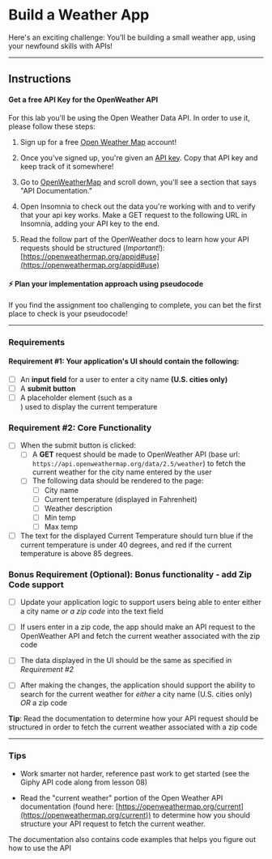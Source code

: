 

# Build a Weather App

Here's an exciting challenge: You'll be building a small weather app, using your newfound skills with APIs!

***

## Instructions

#### Get a free API Key for the OpenWeather API

For this lab you'll be using the Open Weather Data API. In order to use it, please follow these steps:

1. Sign up for a free [Open Weather Map](https://home.openweathermap.org/users/sign_up) account!

2. Once you've signed up, you're given an [API key](https://home.openweathermap.org/api_keys). Copy that API key and keep track of it somewhere!

3. Go to [OpenWeatherMap](http://openweathermap.org/api) and scroll down, you'll see a section that says "API Documentation."

4. Open Insomnia to check out the data you're working with and to verify that your api key works. Make a GET request to the following URL in Insomnia, adding your API key to the end.

5. Read the follow part of the OpenWeather docs to learn how your API requests should be structured (*Important!*): [https://openweathermap.org/appid#use](https://openweathermap.org/appid#use)

#### ⚡️ Plan your implementation approach using pseudocode
If you find the assignment too challenging to complete, you can bet the first place to check is your pseudocode!

---

### Requirements

#### Requirement #1: Your application's UI should contain the following:
- [ ] An **input field** for a user to enter a city name **(U.S. cities only)**
- [ ] A **submit button**
- [ ] A placeholder element (such as a <div>) used to display the current temperature

### Requirement #2: Core Functionality
- [ ] When the submit button is clicked:
    - [ ] A **GET** request should be made to OpenWeather API (base url: `https://api.openweathermap.org/data/2.5/weather`) to fetch the current weather for the city name entered by the user
    - [ ] The following data should be rendered to the page:
        - [ ] City name
        - [ ] Current temperature (displayed in Fahrenheit)
        - [ ] Weather description
        - [ ] Min temp
        - [ ] Max temp
- [ ] The text for the displayed Current Temperature should turn blue if the current temperature is under 40 degrees, and red if the current temperature is above 85 degrees.

### Bonus Requirement (Optional): Bonus functionality - add Zip Code support

- [ ] Update your application logic to support users being able to enter either a city name *or a zip code* into the text field

- [ ] If users enter in a zip code, the app should make an API request to the OpenWeather API and fetch the current weather associated with the zip code

- [ ] The data displayed in the UI should be the same as specified in *Requirement #2*

- [ ] After making the changes, the application should support the ability to search for the current weather for *either* a city name (U.S. cities only) *OR* a zip code

**Tip**: Read the documentation to determine how your API request should be structured in order to fetch the current weather associated with a zip code

---

### Tips

* Work smarter not harder, reference past work to get started (see the Giphy API code along from lesson 08)

* Read the "current weather" portion of the Open Weather API documentation (found here: [https://openweathermap.org/current](https://openweathermap.org/current)) to determine how you should structure your API request to fetch the current weather.

The documentation also contains code examples that helps you figure out how to use the API

